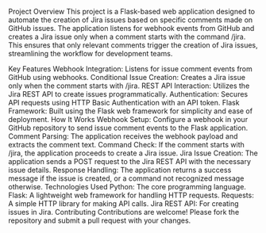 Project Overview
This project is a Flask-based web application designed to automate the creation of Jira issues based on specific comments made on GitHub issues. The application listens for webhook events from GitHub and creates a Jira issue only when a comment starts with the command /jira. This ensures that only relevant comments trigger the creation of Jira issues, streamlining the workflow for development teams.

Key Features
Webhook Integration: Listens for issue comment events from GitHub using webhooks.
Conditional Issue Creation: Creates a Jira issue only when the comment starts with /jira.
REST API Interaction: Utilizes the Jira REST API to create issues programmatically.
Authentication: Secures API requests using HTTP Basic Authentication with an API token.
Flask Framework: Built using the Flask web framework for simplicity and ease of deployment.
How It Works
Webhook Setup: Configure a webhook in your GitHub repository to send issue comment events to the Flask application.
Comment Parsing: The application receives the webhook payload and extracts the comment text.
Command Check: If the comment starts with /jira, the application proceeds to create a Jira issue.
Jira Issue Creation: The application sends a POST request to the Jira REST API with the necessary issue details.
Response Handling: The application returns a success message if the issue is created, or a command not recognized message otherwise.
Technologies Used
Python: The core programming language.
Flask: A lightweight web framework for handling HTTP requests.
Requests: A simple HTTP library for making API calls.
Jira REST API: For creating issues in Jira.
Contributing
Contributions are welcome! Please fork the repository and submit a pull request with your changes.

